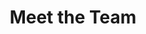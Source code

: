 ---
title: "Meet the Team"  # Add a page title.
slug: "team"
summary: "Meet the Team."  # Add a page description.
type: "widget_page"  # Page type is a Widget Page
---